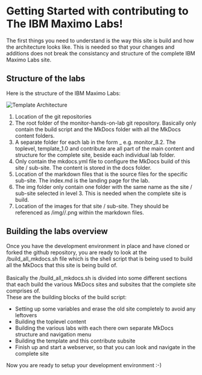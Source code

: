 
# Getting Started with contributing to<br>The IBM Maximo Labs!

The first things you need to understand is the way this site is build and how the architecture looks like. This is needed so that your changes and additions does not break the consistancy and structure of the complete IBM Maximo Labs site.

## Structure of the labs

Here is the structure of the IBM Maximo Labs:

![Template Architecture](/img/contribute/architecture.png)

1. Location of the git repositories
2. The root folder of the monitor-hands-on-lab git repository. Basically only contain the build script and the MkDocs folder with all the MkDocs content folders.
3. A separate folder for each lab in the form <product>_<version> e.g. monitor_8.2. The toplevel, template_1.0 and contribute are all part of the main content and structure for the complete site, beside each individual lab folder.
4. Only contain the mkdocs.yml file to configure the MkDocs build of this site / sub-site. The content is stored in the docs folder.
5. Location of the markdown files that is the source files for the specific sub-site. The index.md is the landing page for the lab.
6. The img folder only contain one folder with the same name as the site / sub-site selected in level 3. This is needed when the complete site is build.
7. Location of the images for that site / sub-site. They should be referenced as /img/<lab>/<image>.png within the markdown files.

## Building the labs overview

Once you have the development environment in place and have cloned or forked the github repository, you are ready to look at the /build_all_mkdocs.sh file which is the shell script that is being used to build all the MkDocs that this site is being build of.<br><br>
Basically the /build_all_mkdocs.sh is divided into some different sections that each build the various MkDocs sites and subsites that the complete site comprises of.<br>
These are the building blocks of the build script:

*  Setting up some variables and erase the old site completely to avoid any leftovers
*  Building the toplevel content
*  Building the various labs with each there own separate MkDocs structure and navigation menu
*  Building the template and this contribute subsite
*  Finish up and start a webserver, so that you can look and navigate in the complete site 

Now you are ready to setup your development environment :-)
<br>